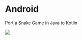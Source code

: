 # Android

Port a Snake Game in Java to Kotlin

![](https://img.shields.io/tokei/lines/github/cppshizoidS/Android)
